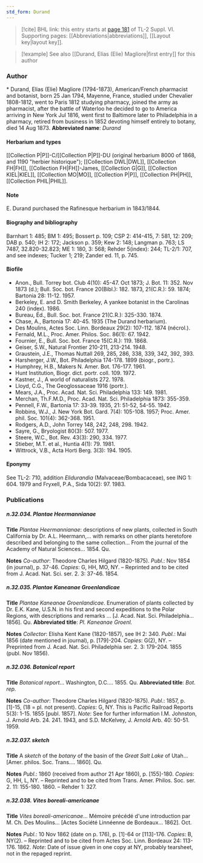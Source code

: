 ```yaml
---
std_form: Durand
---
```


> [!cite] BHL link: this entry starts at [page 181](https://www.biodiversitylibrary.org/page/33260169) of TL-2 Suppl. VI.
> Supporting pages: [[Abbreviations|abbreviations]], [[Layout key|layout key]].

> [!example] See also [[Durand, Elias (Elie) Magliore|first entry]] for this author

### Author

\* Durand, Elias (Elie) Magliore (1794-1873), American/French pharmacist and botanist, born 25 Jan 1794, Mayenne, France, studied under Chevalier 1808-1812, went to Paris 1812 studying pharmacy, joined the army as pharmacist, after the battle of Waterloo he decided to go to America arriving in New York Jul 1816, went first to Baltimore later to Philadelphia in a pharmacy, retired from business in 1852 devoting himself entirely to botany, died 14 Aug 1873. 
**Abbreviated name**: *Durand*

#### Herbarium and types

[[Collection P|P]]-C/[[Collection P|P]]-DU (original herbarium 8000 of 1868, and 1190 "herbier historique"); [[Collection DWL|DWL]], [[Collection FH|FH]], [[Collection FH|FH]]-James, [[Collection G|G]], [[Collection KIEL|KIEL]], [[Collection MO|MO]], [[Collection P|P]], [[Collection PH|PH]], [[Collection PHIL|PHIL]].

#### Note

E. Durand purchased the Rafinesque herbarium in 1843/1844.

#### Biography and bibliography

Barnhart 1: 485; BM 1: 495; Bossert p. 109; CSP 2: 414-415, 7: 581, 12: 209; DAB p. 540; IH 2: 172; Jackson p. 359; Kew 2: 148; Langman p. 763; LS 7487, 32.820-32.823; ME 1: 180, 3: 568; Rehder 5(index): 244; TL-2/1: 707, and see indexes; Tucker 1; 219; Zander ed. 11, p. 745.

#### Biofile

- Anon., Bull. Torrey bot. Club 4(10): 45-47. Oct 1873; J. Bot. 11: 352. Nov 1873 (d.); Bull. Soc. bot. France 20(Bibl.): 182. 1873, 21(C.R.): 59. 1874; Bartonia 28: 11-12. 1957.
- Berkeley, E. and D. Smith Berkeley, A yankee botanist in the Carolinas 240 (index). 1986.
- Bureau, Éd., Bull. Soc. bot. France 21(C.R.): 325-330. 1874.
- Chase, A., Bartonia 17: 40-45. 1935 (The Durand herbarium).
- Des Moulins, Actes Soc. Linn. Bordeaux 29(2): 107-112. 1874 (nécrol.).
- Fernald, M.L., Proc. Amer. Philos. Soc. 86(1): 67. 1942.
- Fournier, E., Bull. Soc. bot. France 15(C.R.): 119. 1868.
- Geiser, S.W., Natural Frontier 210-211, 213-214. 1948.
- Graustein, J.E., Thomas Nuttall 269, 285, 286, 338, 339, 342, 392, 393.
- Harsherger, J.W., Bot. Philadelphia 174-178. 1899 (biogr., portr.).
- Humphrey, H.B., Makers N. Amer. Bot. 176-177. 1961.
- Hunt Institution, Biogr. dict. portr. coll. 109. 1972.
- Kastner, J., A world of naturalists 272. 1978.
- Lloyd, C.G., The Geoglossaceae 1916 (portr.).
- Mears, J.A., Proc. Acad. Nat. Sci. Philadelphia 133: 149. 1981.
- Merchan, Th.F.M.D., Proc. Acad. Nat. Sci. Philadelphia 1873: 355-359.
- Pennell, F.W., Bartonia 17: 33-39. 1935, 21: 51-52, 54-55. 1942.
- Robbins, W.J., J. New York Bot. Gard. 7(4): 105-108. 1957; Proc. Amer. phil. Soc. 101(4): 362-368. 1951.
- Rodgers, A.D., John Torrey 148, 242, 248, 298. 1942.
- Sayre, G., Bryologist 80(3): 507. 1977.
- Steere, W.C., Bot. Rev. 43(3): 290, 334. 1977.
- Stieber, M.T. et al., Huntia 4(1): 79. 1981.
- Wittrock, V.B., Acta Horti Berg. 3(3): 194. 1905.

#### Eponymy

See TL-2: 710, addition *Elidurandia* (Malvaceae/Bombacaceae), see ING 1: 604. 1979 and Fryxell, P.A., Sida 10(2): 97. 1983.

### Publications

##### n.32.034. Plantae Heermannianae

**Title**
*Plantae Heermannianae*: descriptions of new plants, collected in South California by Dr. A.L. Heermann,... with remarks on other plants heretofore described and belonging to the same collection... From the journal of the Academy of Natural Sciences... 1854. Qu.

**Notes**
*Co-author*: Theodore Charles Hilgard (1820-1875).
*Publ*.: Nov 1854 (in journal), p. 37-46. *Copies*: G, HH, MO, NY. – Reprinted and to be cited from J. Acad. Nat. Sci. ser. 2. 3: 37-46. 1854.

##### n.32.035. Plantae Kaneanae Groenlandicae

**Title**
*Plantae Kaneanae Groenlandicae*. Enumeration of plants collected by Dr. E.K. Kane, U.S.N. in his first and second expeditions to the Polar Regions, with descriptions and remarks ... \[J. Acad. Nat. Sci. Philadelphia... 1856\]. Qu.
**Abbreviated title**: *Pl. Kaneanae Groenl.*

**Notes**
*Collector*: Elisha Kent Kane (1820-1857), see IH 2: 340.
*Publ*.: Mai 1856 (date mentioned in journal), p. \[179\]-204. *Copies*: G(2), NY. – Preprinted from J. Acad. Nat. Sci. Philadelphia ser. 2. 3: 179-204. 1855 (publ. Nov 1856).

##### n.32.036. Botanical report

**Title**
*Botanical report*... Washington, D.C.... 1855. Qu.
**Abbreviated title**: *Bot. rep.*

**Notes**
*Co-author*: Theodore Charles Hilgard (1820-1875).
*Publ*.: 1857, p. \[1\]-15, (18 = pl. not present). *Copies*: G, NY. This is Pacific Railroad Reports 5(3): 1-15. 1855 \[publ. 1857\].
*Note*: See for further information I.M. Johnston, J. Arnold Arb. 24. 241. 1943, and S.D. McKelvey, J. Arnold Arb. 40: 50-51. 1959.

##### n.32.037. sketch

**Title**
A *sketch* of the *botany* of the basin of the *Great Salt Lake* of Utah... \[Amer. philos. Soc. Trans.... 1860\]. Qu.

**Notes**
*Publ*.: 1860 (received from author 21 Apr 1860), p. \[155\]-180. *Copies*: G, HH, L, NY. – Reprinted and to be cited from Trans. Amer. Philos. Soc. ser. 2. 11: 155-180. 1860. – Rehder 1: 327.

##### n.32.038. Vites boreali-americanae

**Title**
*Vites boreali-americanae*... Mémoire précédé d'une introduction par M. Ch. Des Moulins... \[Actes Société Linnéenne de Bordeaux... 1862\]. Oct.

**Notes**
*Publ*.: 10 Nov 1862 (date on p. 176), p. \[1\]-64 or \[113\]-176. *Copies*: B, NY(2). – Reprinted and to be cited from Actes Soc. Linn. Bordeaux 24: 113-176. 1862.
*Note*: Date of issue given in one copy at NY, probably tearsheet, not in the repaged reprint.

